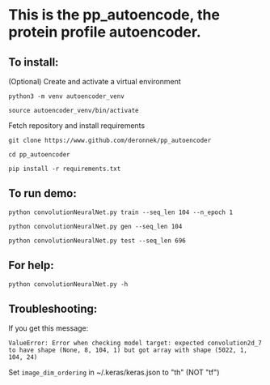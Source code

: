 # This is the pp\_autoencode, the protein profile autoencoder.

## To install:
(Optional) Create and activate a virtual environment

`python3 -m venv autoencoder_venv`

`source autoencoder_venv/bin/activate`

Fetch repository and install requirements

`git clone https://www.github.com/deronnek/pp_autoencoder`

`cd pp_autoencoder`

`pip install -r requirements.txt`

## To run demo:
`python convolutionNeuralNet.py train --seq_len 104 --n_epoch 1`

`python convolutionNeuralNet.py gen --seq_len 104`

`python convolutionNeuralNet.py test --seq_len 696`

## For help:
`python convolutionNeuralNet.py -h`

## Troubleshooting:
If you get this message: 

`ValueError: Error when checking model target: expected convolution2d_7 to have shape (None, 8, 104, 1) but got array with shape (5022, 1, 104, 24)`

Set `image_dim_ordering` in ~/.keras/keras.json to "th" (NOT "tf")
